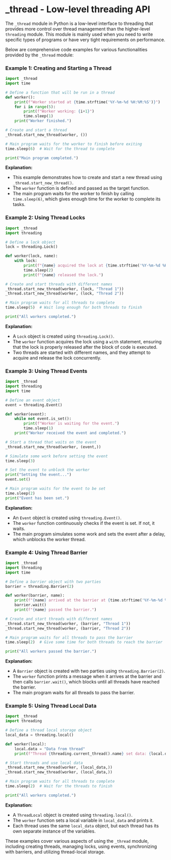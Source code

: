 # _thread - Low-level threading API

The `_thread` module in Python is a low-level interface to threading that provides more control over thread management than the higher-level `threading` module. This module is mainly used when you need to write specific types of programs or have very tight requirements on performance.

Below are comprehensive code examples for various functionalities provided by the `_thread` module:

### Example 1: Creating and Starting a Thread

```python
import _thread
import time

# Define a function that will be run in a thread
def worker():
    print(f"Worker started at {time.strftime('%Y-%m-%d %H:%M:%S')}")
    for i in range(5):
        print(f"Worker working: {i+1}")
        time.sleep(1)
    print("Worker finished.")

# Create and start a thread
_thread.start_new_thread(worker, ())

# Main program waits for the worker to finish before exiting
time.sleep(6)  # Wait for the thread to complete

print("Main program completed.")
```

**Explanation:**
- This example demonstrates how to create and start a new thread using `_thread.start_new_thread()`.
- The `worker` function is defined and passed as the target function.
- The main program waits for the worker to finish by calling `time.sleep(6)`, which gives enough time for the worker to complete its tasks.

### Example 2: Using Thread Locks

```python
import _thread
import threading

# Define a lock object
lock = threading.Lock()

def worker(lock, name):
    with lock:
        print(f"{name} acquired the lock at {time.strftime('%Y-%m-%d %H:%M:%S')}")
        time.sleep(2)
        print(f"{name} released the lock.")

# Create and start threads with different names
_thread.start_new_thread(worker, (lock, "Thread 1"))
_thread.start_new_thread(worker, (lock, "Thread 2"))

# Main program waits for all threads to complete
time.sleep(5)  # Wait long enough for both threads to finish

print("All workers completed.")
```

**Explanation:**
- A `Lock` object is created using `threading.Lock()`.
- The `worker` function acquires the lock using a `with` statement, ensuring that the lock is properly released after the block of code is executed.
- Two threads are started with different names, and they attempt to acquire and release the lock concurrently.

### Example 3: Using Thread Events

```python
import _thread
import threading
import time

# Define an event object
event = threading.Event()

def worker(event):
    while not event.is_set():
        print(f"Worker is waiting for the event.")
        time.sleep(1)
    print("Worker received the event and completed.")

# Start a thread that waits on the event
_thread.start_new_thread(worker, (event,))

# Simulate some work before setting the event
time.sleep(3)

# Set the event to unblock the worker
print("Setting the event...")
event.set()

# Main program waits for the event to be set
time.sleep(2)
print("Event has been set.")
```

**Explanation:**
- An `Event` object is created using `threading.Event()`.
- The `worker` function continuously checks if the event is set. If not, it waits.
- The main program simulates some work and sets the event after a delay, which unblocks the worker thread.

### Example 4: Using Thread Barrier

```python
import _thread
import threading
import time

# Define a barrier object with two parties
barrier = threading.Barrier(2)

def worker(barrier, name):
    print(f"{name} arrived at the barrier at {time.strftime('%Y-%m-%d %H:%M:%S')}")
    barrier.wait()
    print(f"{name} passed the barrier.")

# Create and start threads with different names
_thread.start_new_thread(worker, (barrier, "Thread 1"))
_thread.start_new_thread(worker, (barrier, "Thread 2"))

# Main program waits for all threads to pass the barrier
time.sleep(2)  # Give some time for both threads to reach the barrier

print("All workers passed the barrier.")
```

**Explanation:**
- A `Barrier` object is created with two parties using `threading.Barrier(2)`.
- The `worker` function prints a message when it arrives at the barrier and then calls `barrier.wait()`, which blocks until all threads have reached the barrier.
- The main program waits for all threads to pass the barrier.

### Example 5: Using Thread Local Data

```python
import _thread
import threading

# Define a thread local storage object
local_data = threading.local()

def worker(local):
    local.data = "Data from thread"
    print(f"Thread {threading.current_thread().name} set data: {local.data}")

# Start threads and use local data
_thread.start_new_thread(worker, (local_data,))
_thread.start_new_thread(worker, (local_data,))

# Main program waits for all threads to complete
time.sleep(2)  # Wait for the threads to finish

print("All workers completed.")
```

**Explanation:**
- A `ThreadLocal` object is created using `threading.local()`.
- The `worker` function sets a local variable in `local_data` and prints it.
- Each thread uses the same `local_data` object, but each thread has its own separate instance of the variables.

These examples cover various aspects of using the `_thread` module, including creating threads, managing locks, using events, synchronizing with barriers, and utilizing thread-local storage.
